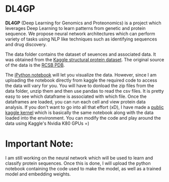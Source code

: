 # DL4GP

<b>DL4GP</b> (Deep Learning for Genomics and Proteonomics) is a project which leverages Deep Learning to learn patterns from genetic and protein sequence. We propose neural network architectures which can perform variety of tasks using NLP like techniques such as identifying sequences and drug discovery. 

The data folder contains the dataset of seuences and associated data. It was obtained from the [Kaggle structural protein dataset](https://www.kaggle.com/shahir/protein-data-set).
The original source of the data is the [RCSB PDB](http://www.rcsb.org/pdb/).

The [iPython notebook](https://github.com/ritabratamaiti/DL4GP/blob/master/Visualization%20Notebook.ipynb) will let you visualize the data. However, since I am uploading the notebook directly from kaggle the required code to access the data will vary for you. You will have to donload the zip files from the data folder, unzip them and then use pandas to read the csv files.
It is pretty easy to see which dataframe is associated with which file. Once the dataframes are loaded, you can run each cell and view protein data analysis.
If you don't want to go into all that effort (xD), I have made a [public kaggle kernel](https://www.kaggle.com/ritabratamaiti/visualization-script-and-simple-models?scriptVersionId=10332509) which is basically the same notebook along with the data loaded into the environment.
You can modify the code and play around the data using Kaggle's Nvidia K80 GPUs =)

# Important Note:

I am still working on the neural network which will be used to learn and classify protein sequences. Once this is done, I will upload the python notebook containing the code
used to make the model, as well as a trained model and embedding weights.
